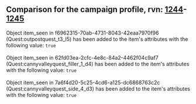 ## Comparison for the campaign profile, rvn: [1244](https://github.com/PRO100KatYT/FortniteProfileRevisions/tree/main/profiles/campaign/1244%20campaign.json)-[1245](https://github.com/PRO100KatYT/FortniteProfileRevisions/tree/main/profiles/campaign/1245%20campaign.json)

Object item_seen in f6962315-70ab-4731-8043-42eaa7970f96 (Quest:outpostquest_t3_l5) has been added to the item's attributes with the following value: `true`
<br><br>
Object item_seen in 62fd03ea-2cfc-4e8c-84a2-4462f04c9af7 (Quest:cannyvalleyquest_filler_1_d4) has been added to the item's attributes with the following value: `true`
<br><br>
Object item_seen in 7a6f4d20-5c25-4cd6-a125-dc6868763c2c (Quest:cannyvalleyquest_side_4_d3) has been added to the item's attributes with the following value: `true`
<br><br>
